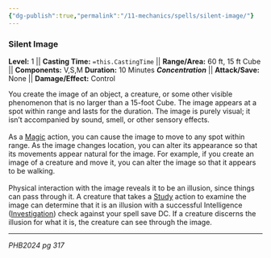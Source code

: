 ```yaml
---
{"dg-publish":true,"permalink":"/11-mechanics/spells/silent-image/"}
---
```


### Silent Image

**Level:** 1 ||  **Casting Time:** `=this.CastingTime` || **Range/Area:** 60 ft, 15 ft Cube || **Components:** V,S,M
**Duration:** 10 Minutes **_Concentration_** || **Attack/Save:** None || **Damage/Effect:** Control

You create the image of an object, a creature, or some other visible phenomenon that is no larger than a 15-foot Cube. The image appears at a spot within range and lasts for the duration. The image is purely visual; it isn’t accompanied by sound, smell, or other sensory effects.<br><br>As a [Magic](https://www.dndbeyond.com/sources/dnd/free-rules/rules-glossary#MagicAction) action, you can cause the image to move to any spot within range. As the image changes location, you can alter its appearance so that its movements appear natural for the image. For example, if you create an image of a creature and move it, you can alter the image so that it appears to be walking.<br><br>Physical interaction with the image reveals it to be an illusion, since things can pass through it. A creature that takes a [Study](https://www.dndbeyond.com/sources/dnd/free-rules/rules-glossary#StudyAction) action to examine the image can determine that it is an illusion with a successful Intelligence ([Investigation](https://www.dndbeyond.com/sources/dnd/free-rules/playing-the-game#Skills)) check against your spell save DC. If a creature discerns the illusion for what it is, the creature can see through the image.

---
_PHB2024 pg 317_

